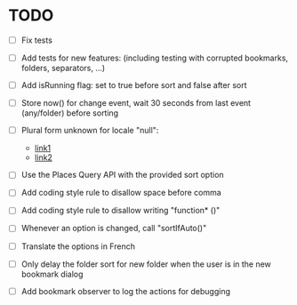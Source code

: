 # TODO
- [ ] Fix tests
- [ ] Add tests for new features: (including testing with corrupted bookmarks, folders, separators, ...)
- [ ] Add isRunning flag: set to true before sort and false after sort
- [ ] Store now() for change event, wait 30 seconds from last event (any/folder) before sorting
- [ ] Plural form unknown for locale "null":
    - [link1](https://github.com/mozilla/addon-sdk/blob/712a4874e0d1600cbb9d3311e79073dcf4ac14e1/lib/sdk/l10n/json/core.js#L35)
    - [link2](https://bugzilla.mozilla.org/show_bug.cgi?id=1103385)
- [ ] Use the Places Query API with the provided sort option
- [ ] Add coding style rule to disallow space before comma
- [ ] Add coding style rule to disallow writing "function\* ()"
- [ ] Whenever an option is changed, call "sortIfAuto()"
- [ ] Translate the options in French
- [ ] Only delay the folder sort for new folder when the user is in the new bookmark dialog
- [ ] Add bookmark observer to log the actions for debugging

